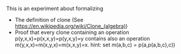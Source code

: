 This is an experiment about formalizing
* The definition of clone (See https://en.wikipedia.org/wiki/Clone_(algebra))
* Proof that every clone containing an operation p(y,x,x)=p(x,x,y)=p(y,x,y)=y contains also an operation m(y,x,x)=m(x,y,x)=m(x,x,y)=x. hint: set m(a,b,c) = p(a,p(a,b,c),c))
